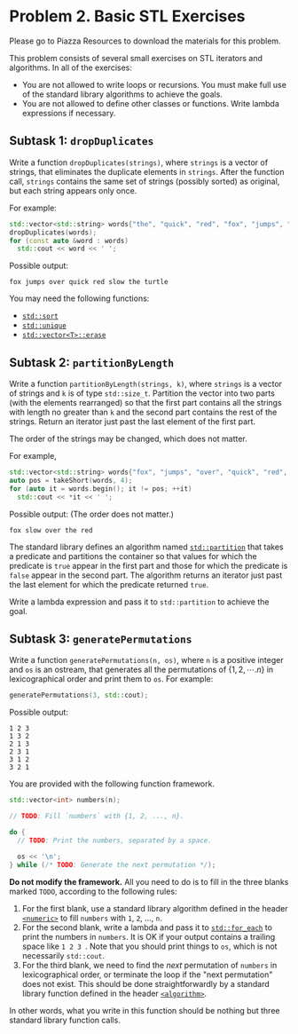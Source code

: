 # Problem 2. Basic STL Exercises

Please go to Piazza Resources to download the materials for this problem.

This problem consists of several small exercises on STL iterators and algorithms. In all of the exercises:

- You are not allowed to write loops or recursions. You must make full use of the standard library algorithms to achieve the goals.
- You are not allowed to define other classes or functions. Write lambda expressions if necessary.

## Subtask 1: `dropDuplicates`

Write a function `dropDuplicates(strings)`, where `strings` is a vector of strings, that eliminates the duplicate elements in `strings`. After the function call, `strings` contains the same set of strings (possibly sorted) as original, but each string appears only once.

For example:

```cpp
std::vector<std::string> words{"the", "quick", "red", "fox", "jumps", "over", "the", "slow", "red", "turtle"};
dropDuplicates(words);
for (const auto &word : words)
  std::cout << word << ' ';
```

Possible output:

```
fox jumps over quick red slow the turtle
```

You may need the following functions:

- [`std::sort`](https://en.cppreference.com/w/cpp/algorithm/sort)
- [`std::unique`](https://en.cppreference.com/w/cpp/algorithm/unique)
- [`std::vector<T>::erase`](https://en.cppreference.com/w/cpp/container/vector/erase)

## Subtask 2: `partitionByLength`

Write a function `partitionByLength(strings, k)`, where `strings` is a vector of strings and `k` is of type `std::size_t`. Partition the vector into two parts (with the elements rearranged) so that the first part contains all the strings with length no greater than `k` and the second part contains the rest of the strings. Return an iterator just past the last element of the first part.

The order of the strings may be changed, which does not matter.

For example,

```cpp
std::vector<std::string> words{"fox", "jumps", "over", "quick", "red", "slow", "the", "turtle"};
auto pos = takeShort(words, 4);
for (auto it = words.begin(); it != pos; ++it)
  std::cout << *it << ' ';
```

Possible output: (The order does not matter.)

```
fox slow over the red
```

The standard library defines an algorithm named [`std::partition`](https://en.cppreference.com/w/cpp/algorithm/partition) that takes a predicate and partitions the container so that values for which the predicate is `true` appear in the first part and those for which the predicate is `false` appear in the second part. The algorithm returns an iterator just past the last element for which the predicate returned `true`.

Write a lambda expression and pass it to `std::partition` to achieve the goal.

## Subtask 3: `generatePermutations`

Write a function `generatePermutations(n, os)`, where `n` is a positive integer and `os` is an ostream, that generates all the permutations of $\{1,2,\cdots.n\}$ in lexicographical order and print them to `os`. For example:

```cpp
generatePermutations(3, std::cout);
```

Possible output:

```
1 2 3 
1 3 2 
2 1 3 
2 3 1 
3 1 2 
3 2 1 
```

You are provided with the following function framework.

```cpp
std::vector<int> numbers(n);

// TODO: Fill `numbers` with {1, 2, ..., n}.

do {
  // TODO: Print the numbers, separated by a space.

  os << '\n';
} while (/* TODO: Generate the next permutation */);
```

**Do not modify the framework.** All you need to do is to fill in the three blanks marked `TODO`, according to the following rules:

1. For the first blank, use a standard library algorithm defined in the header [`<numeric>`](https://en.cppreference.com/w/cpp/header/numeric) to fill `numbers` with `1`, `2`, ..., `n`.
2. For the second blank, write a lambda and pass it to [`std::for_each`](https://en.cppreference.com/w/cpp/algorithm/for_each) to print the numbers in `numbers`. It is OK if your output contains a trailing space like `1 2 3 `. Note that you should print things to `os`, which is not necessarily `std::cout`.
3. For the third blank, we need to find the *next* permutation of `numbers` in lexicographical order, or terminate the loop if the "next permutation" does not exist. This should be done straightforwardly by a standard library function defined in the header [`<algorithm>`](https://en.cppreference.com/w/cpp/header/algorithm).

In other words, what you write in this function should be nothing but three standard library function calls.
